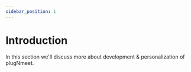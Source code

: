 ```yaml
---
sidebar_position: 1
---
```


# Introduction

In this section we'll discuss more about development & personalization of plugNmeet.

